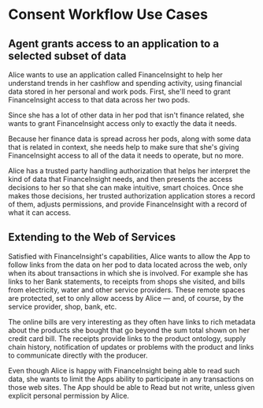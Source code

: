 # Consent Workflow Use Cases

## Agent grants access to an application to a selected subset of data 

Alice wants to use an application called FinanceInsight to help her
understand trends in her cashflow and spending activity, using financial
data stored in her personal and work pods. First, she'll need to grant 
FinanceInsight access to that data across her two pods. 

Since she has a lot of other data in her pod that isn't finance related, 
she wants to grant FinanceInsight access only to exactly the data it needs.

Because her finance data is spread across her pods, along with
some data that is related in context, she needs help to make sure that she's
giving FinanceInsight access to all of the data it needs to operate, but no
more.

Alice has a trusted party handling authorization that helps her interpret the kind
of data that FinanceInsight needs, and then presents the access decisions to her
so that she can make intuitive, smart choices. Once she makes those 
decisions, her trusted authorization application stores a record of them,
adjusts permissions, and provide FinanceInsight with a record of what it
can access.

## Extending to the Web of Services

Satisfied with FinanceInsight's capabilities, Alice wants to allow the 
App to follow links from the data on her pod to data located across 
the web, only when its about transactions in which she is involved. 
For example she has links to her Bank statements, to receipts 
from shops she visited, and bills from electricity, water and 
other service providers. These remote spaces are protected, set to
only allow access by Alice — and, of course, by the service provider,
shop, bank, etc. 

The online bills are very interesting as they often have links 
to rich metadata about the products she bought that go beyond the
sum total shown on her credit card bill. The receipts provide links
to the product ontology, supply chain history, notification 
of updates or problems with the product and links to communicate 
directly with the producer. 

Even though Alice is happy with FinanceInsight being able to 
read such data, she wants to limit the Apps ability to participate 
in any transactions on those web sites. The App should be able to
Read but not write, unless given explicit personal permission by 
Alice.
